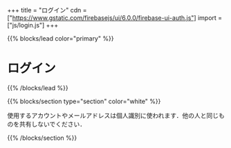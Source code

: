 +++
title =  "ログイン"
cdn = ["https://www.gstatic.com/firebasejs/ui/6.0.0/firebase-ui-auth.js"]
import = ["js/login.js"]
+++

{{% blocks/lead color="primary" %}}

<h1 class="text-center display-1 mt-0 mt-md-5 pb-4">ログイン</h1>

{{% /blocks/lead %}}

{{% blocks/section type="section" color="white" %}}

使用するアカウントやメールアドレスは個人識別に使われます．他の人と同じものを共有しないでください．

<div id="firebaseui-auth-container"></div>
<div id="loader"></div>

{{% /blocks/section %}}
